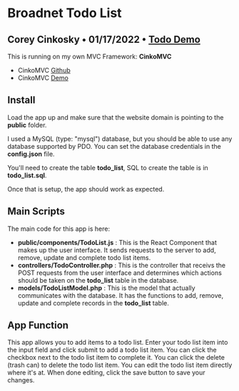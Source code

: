 # Broadnet Todo List
## Corey Cinkosky &bull; 01/17/2022 &bull; [Todo Demo](http://todo.redzoneassault.com/)
This is running on my own MVC Framework: **CinkoMVC**
 * CinkoMVC [Github](https://github.com/ccinkosky/CinkoMVC)
 * CinkoMVC [Demo](https://mvc.redzoneassault.com)

## Install
Load the app up and make sure that the website domain is pointing to the **public** folder.

I used a MySQL (type: "mysql") database, but you should be able to use any database supported by PDO. You can set the database credentials in the **config.json** file.

You'll need to create the table **todo_list**, SQL to create the table is in **todo_list.sql**.

Once that is setup, the app should work as expected.

## Main Scripts
The main code for this app is here:
 * **public/components/TodoList.js** : This is the React Component that makes up the user interface. It sends requests to the server to add, remove, update and complete todo list items.
 * **controllers/TodoController.php** : This is the controller that receivs the POST requests from the user interface and determines which actions should be taken on the **todo_list** table in the database.
 * **models/TodoListModel.php** : This is the model that actually communicates with the database. It has the functions to add, remove, update and complete records in the **todo_list** table.

## App Function
This app allows you to add items to a todo list. Enter your todo list item into the input field and click submit to add a todo list item. You can click the checkbox next to the todo list item to complete it. You can click the delete (trash can) to delete the todo list item. You can edit the todo list item directly where it's at. When done editing, click the save button to save your changes.